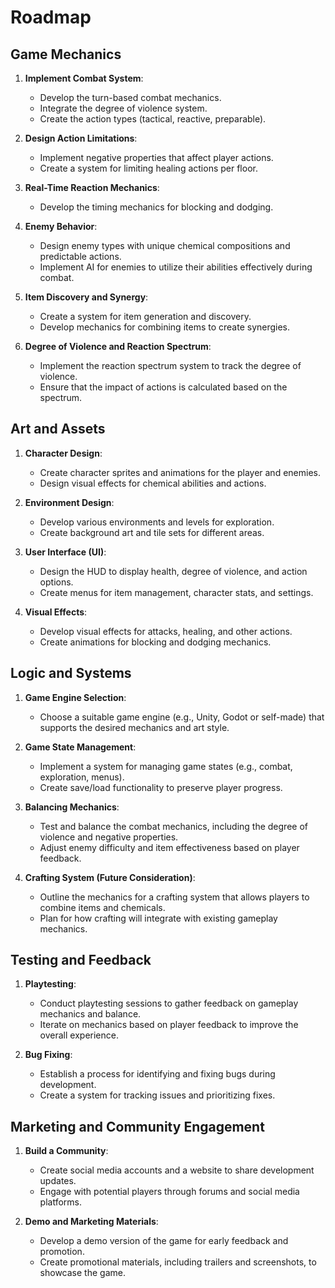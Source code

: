 # Roadmap

## Game Mechanics
1. **Implement Combat System**:
   - Develop the turn-based combat mechanics.
   - Integrate the degree of violence system.
   - Create the action types (tactical, reactive, preparable).

2. **Design Action Limitations**:
   - Implement negative properties that affect player actions.
   - Create a system for limiting healing actions per floor.

3. **Real-Time Reaction Mechanics**:
   - Develop the timing mechanics for blocking and dodging.

4. **Enemy Behavior**:
   - Design enemy types with unique chemical compositions and predictable actions.
   - Implement AI for enemies to utilize their abilities effectively during combat.

5. **Item Discovery and Synergy**:
   - Create a system for item generation and discovery.
   - Develop mechanics for combining items to create synergies.

6. **Degree of Violence and Reaction Spectrum**:
   - Implement the reaction spectrum system to track the degree of violence.
   - Ensure that the impact of actions is calculated based on the spectrum.

## Art and Assets
1. **Character Design**:
   - Create character sprites and animations for the player and enemies.
   - Design visual effects for chemical abilities and actions.

2. **Environment Design**:
   - Develop various environments and levels for exploration.
   - Create background art and tile sets for different areas.

3. **User Interface (UI)**:
   - Design the HUD to display health, degree of violence, and action options.
   - Create menus for item management, character stats, and settings.

4. **Visual Effects**:
   - Develop visual effects for attacks, healing, and other actions.
   - Create animations for blocking and dodging mechanics.

## Logic and Systems
1. **Game Engine Selection**:
   - Choose a suitable game engine (e.g., Unity, Godot or self-made) that supports the desired mechanics and art style.

2. **Game State Management**:
   - Implement a system for managing game states (e.g., combat, exploration, menus).
   - Create save/load functionality to preserve player progress.

3. **Balancing Mechanics**:
   - Test and balance the combat mechanics, including the degree of violence and negative properties.
   - Adjust enemy difficulty and item effectiveness based on player feedback.

4. **Crafting System (Future Consideration)**:
   - Outline the mechanics for a crafting system that allows players to combine items and chemicals.
   - Plan for how crafting will integrate with existing gameplay mechanics.

## Testing and Feedback
1. **Playtesting**:
   - Conduct playtesting sessions to gather feedback on gameplay mechanics and balance.
   - Iterate on mechanics based on player feedback to improve the overall experience.

2. **Bug Fixing**:
   - Establish a process for identifying and fixing bugs during development.
   - Create a system for tracking issues and prioritizing fixes.

## Marketing and Community Engagement
1. **Build a Community**:
   - Create social media accounts and a website to share development updates.
   - Engage with potential players through forums and social media platforms.

2. **Demo and Marketing Materials**:
   - Develop a demo version of the game for early feedback and promotion.
   - Create promotional materials, including trailers and screenshots, to showcase the game.
